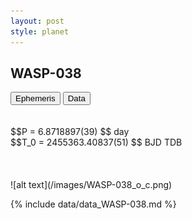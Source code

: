 ```yaml
---
layout: post
style: planet
---
```

<script src="../js/planets.js"></script>

## WASP-038

<!-- Tab links -->
<div class="tab">
<button class="tablinks" onclick="openCity(event, 'Ephemeris')">Ephemeris</button>
<button class="tablinks" onclick="openCity(event, 'Data')">Data</button>
</div>

<!-- Tab content -->
<div id="Ephemeris" class="tabcontent" markdown="1">
<br/><br/>
$$P = 6.8718897(39) $$ day <br/>
$$T_0 = 2455363.40837(51) $$ BJD TDB
<br/><br/>
<br/><br/>
![alt text](/images/WASP-038_o_c.png)
</div>


<div id="Data" class="tabcontent" markdown="1">

{% include data/data_WASP-038.md %}

</div>

<script src="../js/tabs.js"></script>


